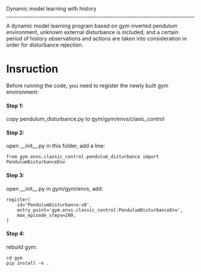 Dynamic model learning with history
***********************************

A dynamic model learning program based on gym inverted pendulum environment, unknown external disturbance is included, and a certain period of history observations and actions are taken into consideration in order for disturbance rejection.

Insruction
==========

Before running the code, you need to register the newly built gym environment:

#### Step 1:
copy pendulum_disturbance.py to gym/gym/envs/clasic_control

#### Step 2:
open \_\_init\_\_.py in this folder, add a line:

    from gym.envs.classic_control.pendulum_disturbance import PendulumDisturbanceEnv

#### Step 3:
open \_\_init\_\_.py in gym/gym/envs, add:

    register(
        id='PendulumDisturbance-v0',
        entry_point='gym.envs.classic_control:PendulumDisturbanceEnv',
        max_episode_steps=200,
    )

#### Step 4:
rebuild gym: 

    cd gym
    pip install -e .
